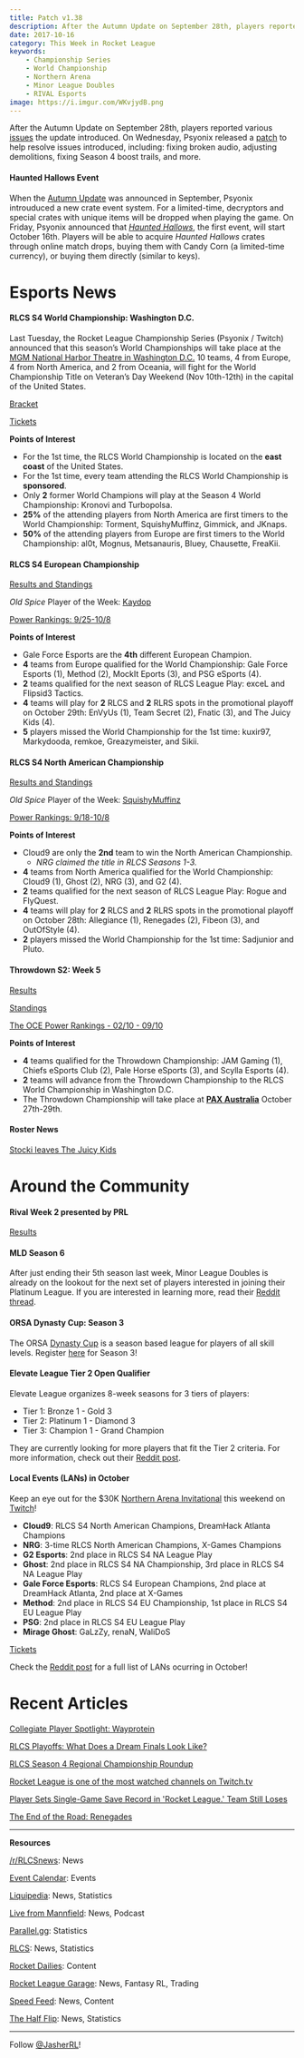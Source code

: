 ```yaml
---
title: Patch v1.38
description: After the Autumn Update on September 28th, players reported various issues the update introduced.
date: 2017-10-16
category: This Week in Rocket League
keywords:
    - Championship Series
    - World Championship
    - Northern Arena
    - Minor League Doubles
    - RIVAL Esports
image: https://i.imgur.com/WKvjydB.png
---
```


After the Autumn Update on September 28th, players reported various [issues](https://www.reddit.com/r/RocketLeague/comments/733hit/the_v137_autumn_update_issues_megathread/) the update introduced. On Wednesday, Psyonix released a [patch](https://www.rocketleague.com/news/rocket-league-patch-notes-v1-38/) to help resolve issues introduced, including: fixing broken audio, adjusting demolitions, fixing Season 4 boost trails, and more.

#### Haunted Hallows Event

When the [Autumn Update](https://www.rocketleague.com/game-info/autumn-update/) was announced in September, Psyonix introuduced a new crate event system. For a limited-time, decryptors and special crates with unique items will be dropped when playing the game. On Friday, Psyonix announced that [_Haunted Hallows_](https://www.reddit.com/r/RocketLeague/comments/7680v8/haunted_hallows_event_starts_october_16/), the first event, will start October 16th. Players will be able to acquire _Haunted Hallows_ crates through online match drops, buying them with Candy Corn (a limited-time currency), or buying them directly (similar to keys).

# Esports News

#### RLCS S4 World Championship: Washington D.C.

Last Tuesday, the Rocket League Championship Series (Psyonix / Twitch) announced that this season’s World Championships will take place at the [MGM National Harbor Theatre in Washington D.C.](https://rlcs.gg/news/rlcs-world-championship-coming-to-washington-dc) 10 teams, 4 from Europe, 4 from North America, and 2 from Oceania, will fight for the World Championship Title on Veteran’s Day Weekend (Nov 10th-12th) in the capital of the United States.

[Bracket](http://wiki.teamliquid.net/rocketleague/Rocket_League_Championship_Series/Season_4)

[Tickets](https://www1.ticketmaster.com/event/1500534BF32056E1)

**Points of Interest**

-   For the 1st time, the RLCS World Championship is located on the **east coast** of the United States.
-   For the 1st time, every team attending the RLCS World Championship is **sponsored**.
-   Only **2** former World Champions will play at the Season 4 World Championship: Kronovi and Turbopolsa.
-   **25%** of the attending players from North America are first timers to the World Championship: Torment, SquishyMuffinz, Gimmick, and JKnaps.
-   **50%** of the attending players from Europe are first timers to the World Championship: al0t, Mognus, Metsanauris, Bluey, Chausette, FreaKii.

#### RLCS S4 European Championship

[Results and Standings](https://www.reddit.com/r/RocketLeague/comments/76hcan/rlcs_s4_eu_regional_championship_25000/)

_Old Spice_ Player of the Week: [Kaydop](https://twitter.com/RLCS/status/919710982535913472)

[Power Rankings: 9/25-10/8](https://www.reddit.com/r/RocketLeague/comments/76qj0b/esports_eu_power_rankings_weeks_of_0925_1008/)

**Points of Interest**

-   Gale Force Esports are the **4th** different European Champion.
-   **4** teams from Europe qualified for the World Championship: Gale Force Esports (1), Method (2), MockIt Eports (3), and PSG eSports (4).
-   **2** teams qualified for the next season of RLCS League Play: exceL and Flipsid3 Tactics.
-   **4** teams will play for **2** RLCS and **2** RLRS spots in the promotional playoff on October 29th: EnVyUs (1), Team Secret (2), Fnatic (3), and The Juicy Kids (4).
-   **5** players missed the World Championship for the 1st time: kuxir97, Markydooda, remkoe, Greazymeister, and Sikii.

#### RLCS S4 North American Championship

[Results and Standings](https://www.reddit.com/r/RocketLeague/comments/76aotc/rlcs_s4_na_regional_championship_25000/)

_Old Spice_ Player of the Week: [SquishyMuffinz](https://twitter.com/RLCS/status/919367531944591360)

[Power Rankings: 9/18-10/8](https://www.reddit.com/r/RocketLeague/comments/76e618/esports_na_power_rankings_weeks_of_918_108/)

**Points of Interest**

-   Cloud9 are only the **2nd** team to win the North American Championship.
    -   _NRG claimed the title in RLCS Seasons 1-3._
-   **4** teams from North America qualified for the World Championship: Cloud9 (1), Ghost (2), NRG (3), and G2 (4).
-   **2** teams qualified for the next season of RLCS League Play: Rogue and FlyQuest.
-   **4** teams will play for **2** RLCS and **2** RLRS spots in the promotional playoff on October 28th: Allegiance (1), Renegades (2), Fibeon (3), and OutOfStyle (4).
-   **2** players missed the World Championship for the 1st time: Sadjunior and Pluto.

#### Throwdown S2: Week 5

[Results](https://www.reddit.com/r/RocketLeague/comments/76fiqm/rlcs_s4_throwdown_oce_league_play_week_5/)

[Standings](http://wiki.teamliquid.net/rocketleague/Rocket_League_Championship_Series/Season_4/Oceania)

[The OCE Power Rankings - 02/10 - 09/10](https://www.rocketleagueoce.com/single-post/2017/10/12/The-OCE-Power-Rankings---0210---0910)

**Points of Interest**

-   **4** teams qualified for the Throwdown Championship: JAM Gaming (1), Chiefs eSports Club (2), Pale Horse eSports (3), and Scylla Esports (4).
-   **2** teams will advance from the Throwdown Championship to the RLCS World Championship in Washington D.C.
-   The Throwdown Championship will take place at [**PAX Australia**](https://www.throwdowntv.gg/news/throwdown-announces-pax-australia-finals/) October 27th-29th.

#### Roster News

[Stocki leaves The Juicy Kids](https://twitter.com/stocki_esports/status/917704777638793216)

# Around the Community

#### Rival Week 2 presented by PRL

[Results](https://www.reddit.com/r/RLCSnews/comments/759mog/prl_rival_week_ii_october_8th12th_2017_information/)

#### MLD Season 6

After just ending their 5th season last week, Minor League Doubles is already on the lookout for the next set of players interested in joining their Platinum League. If you are interested in learning more, read their [Reddit thread](https://www.reddit.com/r/RocketLeague/comments/75idgn/minor_league_doubles_recruiting_bronzegold_free/).

#### ORSA Dynasty Cup: Season 3

The ORSA [Dynasty Cup](https://www.reddit.com/r/RocketLeague/comments/73ook2/orsa_leagues_are_back_better_and_bigger_than_ever/) is a season based league for players of all skill levels. Register [here](http://www.rocketsportsassociation.com/index.php/dynasty-cup-season-3-sign-up-sheet/) for Season 3!

#### Elevate League Tier 2 Open Qualifier

Elevate League organizes 8-week seasons for 3 tiers of players:

-   Tier 1: Bronze 1 - Gold 3
-   Tier 2: Platinum 1 - Diamond 3
-   Tier 3: Champion 1 - Grand Champion

They are currently looking for more players that fit the Tier 2 criteria. For more information, check out their [Reddit post](https://www.reddit.com/r/RocketLeagueClashes/comments/76705k/elevate_league_tier_2_open_qualifier/).

#### Local Events (LANs) in October

Keep an eye out for the \$30K [Northern Arena Invitational](http://northernarena.ca/#!/event/rocket-league-invitational-2017) this weekend on [Twitch](https://twitch.tv/northernarena)!

-   **Cloud9**: RLCS S4 North American Champions, DreamHack Atlanta Champions
-   **NRG**: 3-time RLCS North American Champions, X-Games Champions
-   **G2 Esports**: 2nd place in RLCS S4 NA League Play
-   **Ghost**: 2nd place in RLCS S4 NA Championship, 3rd place in RLCS S4 NA League Play
-   **Gale Force Esports**: RLCS S4 European Champions, 2nd place at DreamHack Atlanta, 2nd place at X-Games
-   **Method**: 2nd place in RLCS S4 EU Championship, 1st place in RLCS S4 EU League Play
-   **PSG**: 2nd place in RLCS S4 EU League Play
-   **Mirage Ghost**: GaLzZy, renaN, WaliDoS

[Tickets](https://www.eventbrite.com/e/northern-arena-rocket-league-invitational-2017-tickets-38641035377?aff=efbeventtix)

Check the [Reddit post](https://www.reddit.com/r/RocketLeague/comments/73ffop/local_events_lans_october_2017/) for a full list of LANs ocurring in October!

# Recent Articles

[Collegiate Player Spotlight: Wayprotein](https://rocket-league.com/news/collegiate-player-spotlight-wayprotein)

[RLCS Playoffs: What Does a Dream Finals Look Like?](https://www.redbull.com/us-en/rlcs-regional-playoffs-preview-dream-finals?linkId=43480761)

[RLCS Season 4 Regional Championship Roundup](https://rlcs.gg/news/rlcs-s4-regional-championship-roundup)

[Rocket League is one of the most watched channels on Twitch.tv](http://www.dailymail.co.uk/sport/esports/article-4952662/Rocket-League-one-watched-esports-Twitch.html)

[Player Sets Single-Game Save Record in 'Rocket League.' Team Still Loses](https://waypoint.vice.com/en_us/article/9k37e5/player-sets-single-game-save-record-in-rocket-league-team-still-loses?utm_source=wptwitterus)

[The End of the Road: Renegades](https://rocket-league.com/news/the-end-of-the-road-na-rlcs-renegades)

---

**Resources**

[/r/RLCSnews](https://www.reddit.com/r/RLCSnews/): News

[Event Calendar](https://rocket-league.com/calendar): Events

[Liquipedia](http://wiki.teamliquid.net/rocketleague/Rocket_League_Championship_Series/Season_4): News, Statistics

[Live from Mannfield](http://www.lfmannfield.com/): News, Podcast

[Parallel.gg](http://parallel.gg/): Statistics

[RLCS](https://rlcs.gg/): News, Statistics

[Rocket Dailies](https://twitter.com/Rocket_Dailies): Content

[Rocket League Garage](http://rocket-league.com/): News, Fantasy RL, Trading

[Speed Feed](https://www.youtube.com/user/TehLief/featured): News, Content

[The Half Flip](http://thehalfflip.com/): News, Statistics

---

Follow [@JasherRL](https://twitter.com/JasherRL)!
